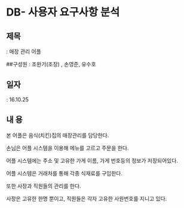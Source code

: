 # DB- 사용자 요구사항 분석


## 제목
: 매장 관리 어플

##구성원
: 조완기(조장) , 손영준, 유수호

## 일자
:	16.10.25


## 내   용


본 어플은 음식(치킨)집의 매장관리를 담당한다.

손님은 어플 시스템을 이용해 메뉴를 고르고 주문을 한다.

어플 시스템에는 주소 및 고유한 가게 이름, 가게 번호등의 정보가 저장되어있다.

어플 시스템은 거래처를 통해 각종 식재료를 구입한다.

또한 사장과 직원들의 관리를 한다.

사장은 고유한 한명 뿐이고, 직원들은 각자 고유한 사원번호를 지니고 있다.
